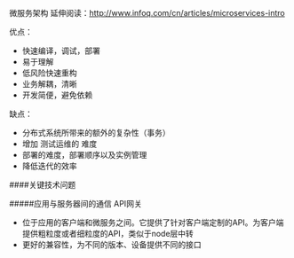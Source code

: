微服务架构
延伸阅读：http://www.infoq.com/cn/articles/microservices-intro

优点：
- 快速编译，调试，部署
- 易于理解
- 低风险快速重构
- 业务解耦，清晰	
- 开发简便，避免依赖

缺点：
- 分布式系统所带来的额外的复杂性（事务）
- 增加 测试运维的 难度
- 部署的难度，部署顺序以及实例管理
- 降低迭代的效率

####关键技术问题

#####应用与服务器间的通信
API网关
- 位于应用的客户端和微服务之间。它提供了针对客户端定制的API。为客户端提供粗粒度或者细粒度的API，类似于node层中转
- 更好的兼容性，为不同的版本、设备提供不同的接口




	
